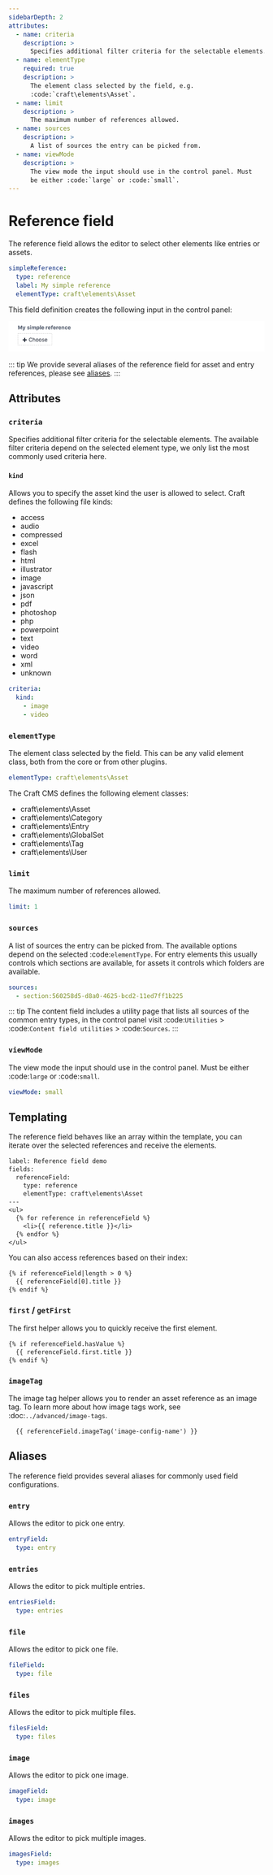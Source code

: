 ```yaml
---
sidebarDepth: 2
attributes:
  - name: criteria
    description: >
      Specifies additional filter criteria for the selectable elements.
  - name: elementType
    required: true
    description: >
      The element class selected by the field, e.g.
      :code:`craft\elements\Asset`.
  - name: limit
    description: >
      The maximum number of references allowed.
  - name: sources
    description: >
      A list of sources the entry can be picked from.
  - name: viewMode
    description: >
      The view mode the input should use in the control panel. Must
      be either :code:`large` or :code:`small`.
---
```


# Reference field

The reference field allows the editor to select other elements like
entries or assets.

```yaml
simpleReference:
  type: reference
  label: My simple reference
  elementType: craft\elements\Asset
```

This field definition creates the following input in the control panel:

![A reference field in the control panel](./images/reference-field-01.png)

::: tip
We provide several aliases of the reference field for asset and
entry references, please see [aliases](#aliases).
:::

## Attributes

<tcf-field-attribs :attributes="$page.frontmatter.attributes" />

### `criteria`

Specifies additional filter criteria for the selectable elements. The
available filter criteria depend on the selected element type, we only
list the most commonly used criteria here.

#### `kind`

Allows you to specify the asset kind the user is allowed to select.
Craft defines the following file kinds:

- access
- audio
- compressed
- excel
- flash
- html
- illustrator
- image
- javascript
- json
- pdf
- photoshop
- php
- powerpoint
- text
- video
- word
- xml
- unknown

```yaml
criteria:
  kind:
    - image
    - video
```

### `elementType`

The element class selected by the field. This can be any valid element
class, both from the core or from other plugins.

```yaml
elementType: craft\elements\Asset
```

The Craft CMS defines the following element classes:

- craft\\elements\\Asset
- craft\\elements\\Category
- craft\\elements\\Entry
- craft\\elements\\GlobalSet
- craft\\elements\\Tag
- craft\\elements\\User

### `limit`

The maximum number of references allowed.

```yaml
limit: 1
```

### `sources`

A list of sources the entry can be picked from. The available options depend
on the selected :code:`elementType`. For entry elements this usually controls
which sections are available, for assets it controls which folders are available.

```yaml
sources:
  - section:560258d5-d8a0-4625-bcd2-11ed7ff1b225
```

::: tip
The content field includes a utility page that lists all sources of the
common entry types, in the control panel visit :code:`Utilities` >
:code:`Content field utilities` > :code:`Sources`.
:::

### `viewMode`

The view mode the input should use in the control panel. Must be either
:code:`large` or :code:`small`.

```yaml
viewMode: small
```

## Templating

The reference field behaves like an array within the template, you can
iterate over the selected references and receive the elements.

```twig
label: Reference field demo
fields:
  referenceField:
    type: reference
    elementType: craft\elements\Asset
---
<ul>
  {% for reference in referenceField %}
    <li>{{ reference.title }}</li>
  {% endfor %}
</ul>
```

You can also access references based on their index:

```twig
{% if referenceField|length > 0 %}
  {{ referenceField[0].title }}
{% endif %}
```

### `first` / `getFirst`

The first helper allows you to quickly receive the first element.

```twig
{% if referenceField.hasValue %}
  {{ referenceField.first.title }}
{% endif %}
```

### `imageTag`

The image tag helper allows you to render an asset reference as an
image tag. To learn more about how image tags work, see
:doc:`../advanced/image-tags`.

```twig
  {{ referenceField.imageTag('image-config-name') }}
```

## Aliases

The reference field provides several aliases for commonly used field
configurations.

### `entry`

Allows the editor to pick one entry.

```yaml
entryField:
  type: entry
```

### `entries`

Allows the editor to pick multiple entries.

```yaml
entriesField:
  type: entries
```

### `file`

Allows the editor to pick one file.

```yaml
fileField:
  type: file
```

### `files`

Allows the editor to pick multiple files.

```yaml
filesField:
  type: files
```

### `image`

Allows the editor to pick one image.

```yaml
imageField:
  type: image
```

### `images`

Allows the editor to pick multiple images.

```yaml
imagesField:
  type: images
```

